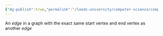 ```yaml
---
{"dg-publish":true,"permalink":"/leeds-university/computer-science/compulsory-modules/discrete-mathematics/3-graph-theory/definitions/parallel-edge/","tags":["Definition"]}
---
```


An *edge* in a graph with the exact same start vertex and end vertex as another *edge*
